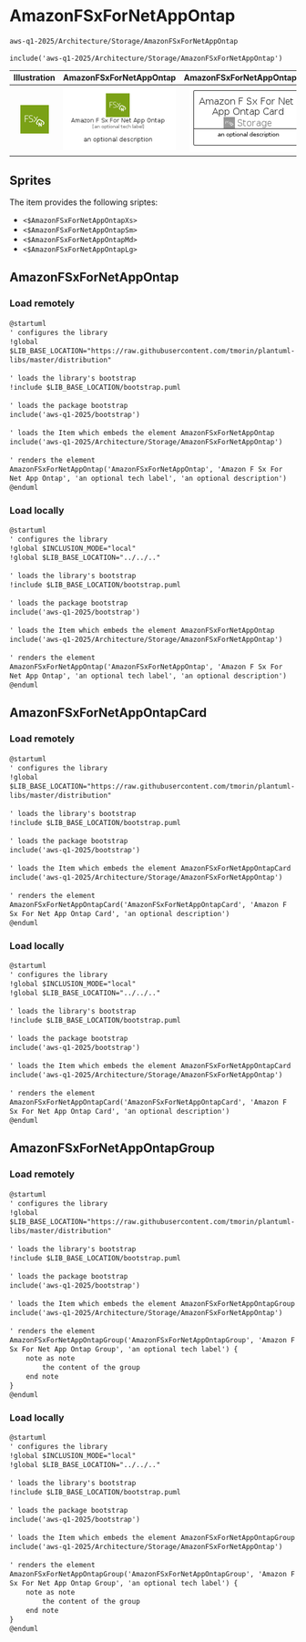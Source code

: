 # AmazonFSxForNetAppOntap


```text
aws-q1-2025/Architecture/Storage/AmazonFSxForNetAppOntap
```

```text
include('aws-q1-2025/Architecture/Storage/AmazonFSxForNetAppOntap')
```



| Illustration | AmazonFSxForNetAppOntap | AmazonFSxForNetAppOntapCard | AmazonFSxForNetAppOntapGroup |
| :---: | :---: | :---: | :---: |
| ![illustration for Illustration](../../../aws-q1-2025/Architecture/Storage/AmazonFSxForNetAppOntap.png) | ![illustration for AmazonFSxForNetAppOntap](../../../aws-q1-2025/Architecture/Storage/AmazonFSxForNetAppOntap.Local.png) | ![illustration for AmazonFSxForNetAppOntapCard](../../../aws-q1-2025/Architecture/Storage/AmazonFSxForNetAppOntapCard.Local.png) | ![illustration for AmazonFSxForNetAppOntapGroup](../../../aws-q1-2025/Architecture/Storage/AmazonFSxForNetAppOntapGroup.Local.png) |



## Sprites
The item provides the following sriptes:

- `<$AmazonFSxForNetAppOntapXs>`
- `<$AmazonFSxForNetAppOntapSm>`
- `<$AmazonFSxForNetAppOntapMd>`
- `<$AmazonFSxForNetAppOntapLg>`





## AmazonFSxForNetAppOntap

### Load remotely
```plantuml
@startuml
' configures the library
!global $LIB_BASE_LOCATION="https://raw.githubusercontent.com/tmorin/plantuml-libs/master/distribution"

' loads the library's bootstrap
!include $LIB_BASE_LOCATION/bootstrap.puml

' loads the package bootstrap
include('aws-q1-2025/bootstrap')

' loads the Item which embeds the element AmazonFSxForNetAppOntap
include('aws-q1-2025/Architecture/Storage/AmazonFSxForNetAppOntap')

' renders the element
AmazonFSxForNetAppOntap('AmazonFSxForNetAppOntap', 'Amazon F Sx For Net App Ontap', 'an optional tech label', 'an optional description')
@enduml
```

### Load locally
```plantuml
@startuml
' configures the library
!global $INCLUSION_MODE="local"
!global $LIB_BASE_LOCATION="../../.."

' loads the library's bootstrap
!include $LIB_BASE_LOCATION/bootstrap.puml

' loads the package bootstrap
include('aws-q1-2025/bootstrap')

' loads the Item which embeds the element AmazonFSxForNetAppOntap
include('aws-q1-2025/Architecture/Storage/AmazonFSxForNetAppOntap')

' renders the element
AmazonFSxForNetAppOntap('AmazonFSxForNetAppOntap', 'Amazon F Sx For Net App Ontap', 'an optional tech label', 'an optional description')
@enduml
```

## AmazonFSxForNetAppOntapCard

### Load remotely
```plantuml
@startuml
' configures the library
!global $LIB_BASE_LOCATION="https://raw.githubusercontent.com/tmorin/plantuml-libs/master/distribution"

' loads the library's bootstrap
!include $LIB_BASE_LOCATION/bootstrap.puml

' loads the package bootstrap
include('aws-q1-2025/bootstrap')

' loads the Item which embeds the element AmazonFSxForNetAppOntapCard
include('aws-q1-2025/Architecture/Storage/AmazonFSxForNetAppOntap')

' renders the element
AmazonFSxForNetAppOntapCard('AmazonFSxForNetAppOntapCard', 'Amazon F Sx For Net App Ontap Card', 'an optional description')
@enduml
```

### Load locally
```plantuml
@startuml
' configures the library
!global $INCLUSION_MODE="local"
!global $LIB_BASE_LOCATION="../../.."

' loads the library's bootstrap
!include $LIB_BASE_LOCATION/bootstrap.puml

' loads the package bootstrap
include('aws-q1-2025/bootstrap')

' loads the Item which embeds the element AmazonFSxForNetAppOntapCard
include('aws-q1-2025/Architecture/Storage/AmazonFSxForNetAppOntap')

' renders the element
AmazonFSxForNetAppOntapCard('AmazonFSxForNetAppOntapCard', 'Amazon F Sx For Net App Ontap Card', 'an optional description')
@enduml
```

## AmazonFSxForNetAppOntapGroup

### Load remotely
```plantuml
@startuml
' configures the library
!global $LIB_BASE_LOCATION="https://raw.githubusercontent.com/tmorin/plantuml-libs/master/distribution"

' loads the library's bootstrap
!include $LIB_BASE_LOCATION/bootstrap.puml

' loads the package bootstrap
include('aws-q1-2025/bootstrap')

' loads the Item which embeds the element AmazonFSxForNetAppOntapGroup
include('aws-q1-2025/Architecture/Storage/AmazonFSxForNetAppOntap')

' renders the element
AmazonFSxForNetAppOntapGroup('AmazonFSxForNetAppOntapGroup', 'Amazon F Sx For Net App Ontap Group', 'an optional tech label') {
    note as note
        the content of the group
    end note
}
@enduml
```

### Load locally
```plantuml
@startuml
' configures the library
!global $INCLUSION_MODE="local"
!global $LIB_BASE_LOCATION="../../.."

' loads the library's bootstrap
!include $LIB_BASE_LOCATION/bootstrap.puml

' loads the package bootstrap
include('aws-q1-2025/bootstrap')

' loads the Item which embeds the element AmazonFSxForNetAppOntapGroup
include('aws-q1-2025/Architecture/Storage/AmazonFSxForNetAppOntap')

' renders the element
AmazonFSxForNetAppOntapGroup('AmazonFSxForNetAppOntapGroup', 'Amazon F Sx For Net App Ontap Group', 'an optional tech label') {
    note as note
        the content of the group
    end note
}
@enduml
```


